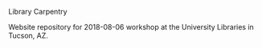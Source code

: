 Library Carpentry

Website repository for 2018-08-06 workshop at the University Libraries in Tucson, AZ.
